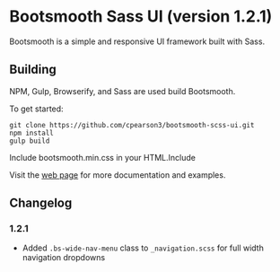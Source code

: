 # Bootsmooth Sass UI (version 1.2.1)

Bootsmooth is a simple and responsive UI framework built with Sass.

## Building

NPM, Gulp, Browserify, and Sass are used build Bootsmooth.

To get started:

    git clone https://github.com/cpearson3/bootsmooth-scss-ui.git
    npm install
    gulp build

Include bootsmooth.min.css in your HTML.Include

Visit the [web page](http://www.bootsmooth.com) for more documentation and examples.

## Changelog

### 1.2.1

- Added `.bs-wide-nav-menu` class to `_navigation.scss` for full width navigation dropdowns